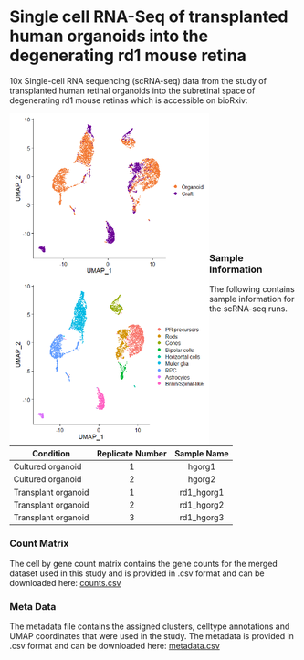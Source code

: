 # Single cell RNA-Seq of transplanted human organoids into the degenerating rd1 mouse retina

10x Single-cell RNA sequencing (scRNA-seq) data from the study of transplanted human retinal organoids into the subretinal space of degenerating rd1 mouse retinas which is accessible on bioRxiv:

<img align="left" src="./image/sample.png" width="350"><img align="left" src="./image/celltype.png" width="350"/>
<br>
<br>
<br>
<br>
<br>
<br>
<br>
<br>
<br>
<br>
<br>
<br>
<br>


### Sample Information
The following contains sample information for the scRNA-seq runs.

| Condition        | Replicate Number           | Sample Name  |
| ------------- |:-------------:|:-----:|
Cultured organoid | 1 |hgorg1
Cultured organoid | 2 |hgorg2
Transplant organoid | 1 |rd1_hgorg1
Transplant organoid | 2 |rd1_hgorg2
Transplant organoid | 3 |rd1_hgorg3

### Count Matrix
The cell by gene count matrix contains the gene counts for the merged dataset used in this study and is provided in .csv format and can be downloaded here:
[counts.csv](https://www.dropbox.com/)

### Meta Data 
The metadata file contains the assigned clusters, celltype annotations and UMAP coordinates that were used in the study.
The metadata is provided in .csv format and can be downloaded here:
[metadata.csv](https://livejohnshopkins-my.sharepoint.com/:u:/g/personal/csanti10_jh_edu/EZKHpIhkuyBCmzIqOWiYdcEB4D9bL4fD_FsiH3ipoxSN1w?e=7n5e7S)
